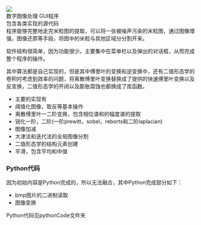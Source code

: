 ![](https://camo.githubusercontent.com/311aa4d7ea2ea2f4a540b418ad9455dc3adaa40a/68747470733a2f2f696d672e736869656c64732e696f2f62616467652f6c6963656e73652d4d49542d3061376262642e7376673f6c6f6e6743616368653d74727565267374796c653d666c61742d737175617265)  
数字图像处理 GUI程序  
包含各类实现的源代码  
程序能够完整地走完米粒图的提取，可以将一张被噪声污染的米粒图，通过图像增强，图像还原等手段，将图中的米粒与其他区域分分割开来。    

软件结构很简单，因为功能很少。主要集中在菜单栏以及弹出的对话框，从而完成整个程序的操作。

其中算法都是自己实现的，但是其中傅里叶的变换和逆变换中，还有二值形态学的卷积时考虑到效率的问题，将离散傅里叶变换替换成了提供的快速傅里叶变换以及反变换，二值形态学的开闭以及膨胀腐蚀也都换成了库函数。
- 主要的实现有  
- 阈值化图像，取反等基本操作  
- 离散傅里叶一二阶变换，包含相位谱和的幅度谱的提取  
- 锐化一阶，二阶(一阶prewitt，sobel，reborts和二阶laplacian)  
- 图像加减  
- 大津法和迭代法的全局图像分割  
- 二值形态学的结构元素创建  
- 平滑，包含平均和中值  

### Python代码
因为初始内容是Python完成的，所以无法融合，其中Python完成部分如下：
- bmp图片的二进制读取
- 图像变换

Python代码见pythonCode文件夹